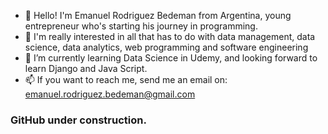 - 👋 Hello! I'm Emanuel Rodriguez Bedeman from Argentina, young entrepreneur who's starting his journey in programming.
- 👀 I'm really interested in all that has to do with data management, data science, data analytics, web programming and software engineering 
- 🌱 I’m currently learning Data Science in Udemy, and looking forward to learn Django and Java Script.
- 📫 If you want to reach me, send me an email on: emanuel.rodriguez.bedeman@gmail.com

### GitHub under construction.
